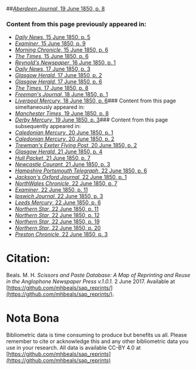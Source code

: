 ##[*Aberdeen Journal*, 19 June 1850, p. 8](https://mhbeals.github.io/sap_html/Aberdeen-Journal/Aberdeen-Journal-19-June-1850-p-8)

### Content from this page previously appeared in:
+ [*Daily News*, 15 June 1850, p. 5](https://mhbeals.github.io/sap_html/Daily-News/Daily-News-15-June-1850-p-5)
+ [*Examiner*, 15 June 1850, p. 9](https://mhbeals.github.io/sap_html/Examiner/Examiner-15-June-1850-p-9)
+ [*Morning Chronicle*, 15 June 1850, p. 6](https://mhbeals.github.io/sap_html/Morning-Chronicle/Morning-Chronicle-15-June-1850-p-6)
+ [*The Times*, 15 June 1850, p. 6](https://mhbeals.github.io/sap_html/The-Times/The-Times-15-June-1850-p-6)
+ [*Reynold's Newspaper*, 16 June 1850, p. 1](https://mhbeals.github.io/sap_html/Reynold's-Newspaper/Reynold's-Newspaper-16-June-1850-p-1)
+ [*Daily News*, 17 June 1850, p. 3](https://mhbeals.github.io/sap_html/Daily-News/Daily-News-17-June-1850-p-3)
+ [*Glasgow Herald*, 17 June 1850, p. 2](https://mhbeals.github.io/sap_html/Glasgow-Herald/Glasgow-Herald-17-June-1850-p-2)
+ [*Glasgow Herald*, 17 June 1850, p. 6](https://mhbeals.github.io/sap_html/Glasgow-Herald/Glasgow-Herald-17-June-1850-p-6)
+ [*The Times*, 17 June 1850, p. 8](https://mhbeals.github.io/sap_html/The-Times/The-Times-17-June-1850-p-8)
+ [*Freeman's Journal*, 18 June 1850, p. 1](https://mhbeals.github.io/sap_html/Freeman's-Journal/Freeman's-Journal-18-June-1850-p-1)
+ [*Liverpool Mercury*, 18 June 1850, p. 6](https://mhbeals.github.io/sap_html/Liverpool-Mercury/Liverpool-Mercury-18-June-1850-p-6)### Content from this page simeltaneously appeared in:
+ [*Manchester Times*, 19 June 1850, p. 8](https://mhbeals.github.io/sap_html/Manchester-Times/Manchester-Times-19-June-1850-p-8)
+ [*Derby Mercury*, 19 June 1850, p. 3](https://mhbeals.github.io/sap_html/Derby-Mercury/Derby-Mercury-19-June-1850-p-3)### Content from this page subsequently appeared in:
+ [*Caledonian Mercury*, 20 June 1850, p. 1](https://mhbeals.github.io/sap_html/Caledonian-Mercury/Caledonian-Mercury-20-June-1850-p-1)
+ [*Caledonian Mercury*, 20 June 1850, p. 2](https://mhbeals.github.io/sap_html/Caledonian-Mercury/Caledonian-Mercury-20-June-1850-p-2)
+ [*Trewman's Exeter Flying Post*, 20 June 1850, p. 2](https://mhbeals.github.io/sap_html/Trewman's-Exeter-Flying-Post/Trewman's-Exeter-Flying-Post-20-June-1850-p-2)
+ [*Glasgow Herald*, 21 June 1850, p. 4](https://mhbeals.github.io/sap_html/Glasgow-Herald/Glasgow-Herald-21-June-1850-p-4)
+ [*Hull Packet*, 21 June 1850, p. 7](https://mhbeals.github.io/sap_html/Hull-Packet/Hull-Packet-21-June-1850-p-7)
+ [*Newcastle Courant*, 21 June 1850, p. 3](https://mhbeals.github.io/sap_html/Newcastle-Courant/Newcastle-Courant-21-June-1850-p-3)
+ [*Hampshire Portsmouth Telegraph*, 22 June 1850, p. 6](https://mhbeals.github.io/sap_html/Hampshire-Portsmouth-Telegraph/Hampshire-Portsmouth-Telegraph-22-June-1850-p-6)
+ [*Jackson's Oxford Journal*, 22 June 1850, p. 1](https://mhbeals.github.io/sap_html/Jackson's-Oxford-Journal/Jackson's-Oxford-Journal-22-June-1850-p-1)
+ [*NorthWales Chronicle*, 22 June 1850, p. 7](https://mhbeals.github.io/sap_html/NorthWales-Chronicle/NorthWales-Chronicle-22-June-1850-p-7)
+ [*Examiner*, 22 June 1850, p. 11](https://mhbeals.github.io/sap_html/Examiner/Examiner-22-June-1850-p-11)
+ [*Ipswich Journal*, 22 June 1850, p. 3](https://mhbeals.github.io/sap_html/Ipswich-Journal/Ipswich-Journal-22-June-1850-p-3)
+ [*Leeds Mercury*, 22 June 1850, p. 6](https://mhbeals.github.io/sap_html/Leeds-Mercury/Leeds-Mercury-22-June-1850-p-6)
+ [*Northern Star*, 22 June 1850, p. 11](https://mhbeals.github.io/sap_html/Northern-Star/Northern-Star-22-June-1850-p-11)
+ [*Northern Star*, 22 June 1850, p. 12](https://mhbeals.github.io/sap_html/Northern-Star/Northern-Star-22-June-1850-p-12)
+ [*Northern Star*, 22 June 1850, p. 19](https://mhbeals.github.io/sap_html/Northern-Star/Northern-Star-22-June-1850-p-19)
+ [*Northern Star*, 22 June 1850, p. 20](https://mhbeals.github.io/sap_html/Northern-Star/Northern-Star-22-June-1850-p-20)
+ [*Preston Chronicle*, 22 June 1850, p. 3](https://mhbeals.github.io/sap_html/Preston-Chronicle/Preston-Chronicle-22-June-1850-p-3)
                    
# Citation: 

Beals. M. H. *Scissors and Paste Database: A Map of Reprinting and Reuse in the Anglophone Newspaper Press v.1.0.1.* 2 June 2017. Available at [https://github.com/mhbeals/sap_reprints/](https://github.com/mhbeals/sap_reprints/). 
                    
# Nota Bona

Bibliometric data is time consuming to produce but benefits us all. Please remember to cite or acknowledge this and any other bibliometric data you use in your research. All data is available CC-BY 4.0 at [https://github.com/mhbeals/sap_reprints](https://github.com/mhbeals/sap_reprints)
